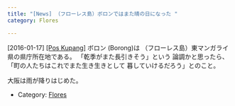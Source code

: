 ```yaml
---
title: "[News] （フローレス島）ボロンではまた晴の日になった "
category: Flores

---
```


[2016-01-17] [[Pos Kupang]](http://dlvr.it/DJ7Zlm)  ボロン (Borong)は
（フローレス島）東マンガライ県の県庁所在地である。
「乾季がまた長引きそう」という
論調かと思ったら、
「町の人たちはこれでまた生き生きとして
暮していけるだろう」とのこと。

 大阪は雨が降りはじめた。

- Category: [Flores](https://merapano.github.io/categories.html#Flores)

